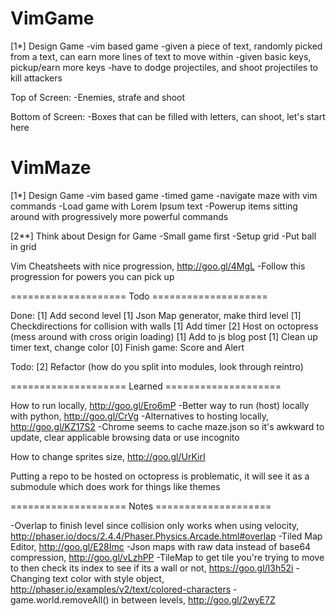 # VimGame

[1*] Design Game
-vim based game
-given a piece of text, randomly picked from a text, can earn more lines of text to move within
-given basic keys, pickup/earn more keys
-have to dodge projectiles, and shoot projectiles to kill attackers

Top of Screen:
-Enemies, strafe and shoot

Bottom of Screen:
-Boxes that can be filled with letters, can shoot, let's start here

# VimMaze

[1*] Design Game
-vim based game
-timed game
-navigate maze with vim commands
-Load game with Lorem Ipsum text
-Powerup items sitting around with progressively more powerful commands

[2**] Think about Design for Game
-Small game first
-Setup grid
-Put ball in grid

Vim Cheatsheets with nice progression, http://goo.gl/4MgL
-Follow this progression for powers you can pick up

==================== Todo ====================

Done:
[1] Add second level
[1] Json Map generator, make third level
[1] Checkdirections for collision with walls
[1] Add timer
[2] Host on octopress (mess around with cross origin loading)
[1] Add to js blog post
[1] Clean up timer text, change color
[0] Finish game: Score and Alert

Todo:
[2] Refactor (how do you split into modules, look through reintro)

==================== Learned ====================

How to run locally, http://goo.gl/Ero6mP
-Better way to run (host) locally with python, http://goo.gl/CrVg
-Alternatives to hosting locally, http://goo.gl/KZ17S2
-Chrome seems to cache maze.json so it's awkward to update, clear applicable browsing data or use incognito

How to change sprites size, http://goo.gl/UrKirI

Putting a repo to be hosted on octopress is problematic, it will see it as a submodule which does work for things like themes

==================== Notes ====================

-Overlap to finish level since collision only works when using velocity, http://phaser.io/docs/2.4.4/Phaser.Physics.Arcade.html#overlap
-Tiled Map Editor, http://goo.gl/E28Imc
-Json maps with raw data instead of base64 compression, http://goo.gl/vLzhPP
-TileMap to get tile you're trying to move to then check its index to see if its a wall or not, https://goo.gl/I3h52i
-Changing text color with style object, http://phaser.io/examples/v2/text/colored-characters
-game.world.removeAll() in between levels, http://goo.gl/2wyE7Z